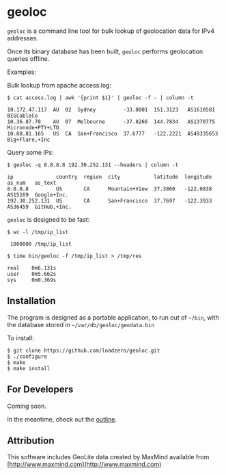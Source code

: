 geoloc
==================

```geoloc``` is a command line tool for bulk lookup of geolocation data for IPv4 addresses.

Once its binary database has been built, ```geoloc``` performs geolocation queries offline.

Examples:

Bulk lookup from apache access.log:

    $ cat access.log | awk '{print $1}' | geoloc -f - | column -t

    10.172.47.117  AU  02  Sydney         -33.8001  151.3123   AS1610581   BIGCableCo
    10.36.87.70    AU  07  Melbourne      -37.8266  144.7834   AS1370775   Micronode+PTY+LTD
    10.88.81.165   US  CA  San+Francisco  37.6777   -122.2221  AS49335653  Big+Flare,+Inc

Query some IPs:

    $ geoloc -q 8.8.8.8 192.30.252.131 --headers | column -t

    ip              country  region  city           latitude  longitude  as_num   as_text
    8.8.8.8         US       CA      Mountain+View  37.3860   -122.0838  AS15169  Google+Inc.
    192.30.252.131  US       CA      San+Francisco  37.7697   -122.3933  AS36459  GitHub,+Inc.

```geoloc``` is designed to be fast:

    $ wc -l /tmp/ip_list

     1000000 /tmp/ip_list

    $ time bin/geoloc -f /tmp/ip_list > /tmp/res

    real	0m6.131s
    user	0m5.662s
    sys     0m0.369s

Installation
------------

The program is designed as a portable application, to run out of ```~/bin```, with the database stored in ```~/var/db/geoloc/geodata.bin```

To install:

    $ git clone https://github.com/loadzero/geoloc.git
    $ ./configure
    $ make
    $ make install

For Developers
--------------

Coming soon.

In the meantime, check out the [outline](outline.md).

Attribution
-----------

This software includes GeoLite data created by MaxMind available from [http://www.maxmind.com](http://www.maxmind.com)
